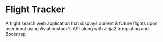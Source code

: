 # Flight Tracker
A flight search web application that displays current & future flights upon user input using Aviationstack's API along with Jinja2 templating and Bootstrap.
